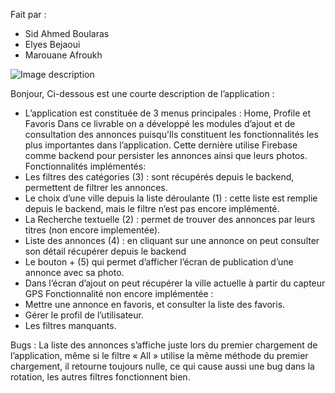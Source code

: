 Fait par :
-	Sid Ahmed Boularas
-	Elyes Bejaoui
-	Marouane Afroukh

![Image description](https://i.ibb.co/VxHCwkH/image.png)





Bonjour, 
Ci-dessous est une courte description de l’application :
-	L’application est constituée de 3 menus principales : Home, Profile et Favoris
Dans ce livrable on a développé les modules d’ajout et de consultation des annonces puisqu’Ils constituent les fonctionnalités les plus importantes dans l’application.
Cette dernière utilise Firebase comme backend pour persister les annonces ainsi que leurs photos.
Fonctionnalités implémentés:
-	Les filtres des catégories (3) : sont récupérés depuis le backend, permettent de filtrer les annonces.
-	Le choix d’une ville depuis la liste déroulante (1) : cette liste est remplie depuis le backend, mais le filtre n’est pas encore implémenté.
-	La Recherche textuelle (2) : permet de trouver des annonces par leurs titres (non encore implementée).
-	Liste des annonces (4) : en cliquant sur une annonce on peut consulter son détail récupérer depuis le backend
-	Le bouton + (5) qui permet d’afficher l’écran de publication d’une annonce avec sa photo.
-	Dans l’écran d’ajout on peut récupérer la ville actuelle à partir du capteur GPS
Fonctionnalité non encore implémentée :
-	Mettre une annonce en favoris, et consulter la liste des favoris.
-	Gérer le profil de l’utilisateur.
-	Les filtres manquants.

Bugs :
La liste des annonces s’affiche juste lors du premier chargement de l’application, même si le filtre « All » utilise la même méthode du premier chargement, il retourne toujours nulle, ce qui cause aussi une bug dans la rotation, les autres filtres fonctionnent bien.

